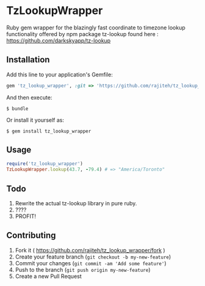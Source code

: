 # TzLookupWrapper

Ruby gem wrapper for the blazingly fast coordinate to timezone lookup functionality offered by npm package tz-lookup found here : https://github.com/darkskyapp/tz-lookup

## Installation

Add this line to your application's Gemfile:

```ruby
gem 'tz_lookup_wrapper', :git => 'https://github.com/rajiteh/tz_lookup_wrapper.git', :branch => 'master', :submodules => true
```

And then execute:

    $ bundle

Or install it yourself as:

    $ gem install tz_lookup_wrapper

## Usage

```ruby
require('tz_lookup_wrapper')
TzLookupWrapper.lookup(43.7, -79.4) # => "America/Toronto"
```
## Todo

1. Rewrite the actual tz-lookup library in pure ruby. 
2. ????
3. PROFIT!

## Contributing

1. Fork it ( https://github.com/rajiteh/tz_lookup_wrapper/fork )
2. Create your feature branch (`git checkout -b my-new-feature`)
3. Commit your changes (`git commit -am 'Add some feature'`)
4. Push to the branch (`git push origin my-new-feature`)
5. Create a new Pull Request
